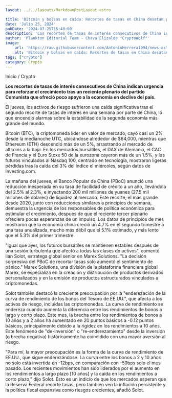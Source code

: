 ```yaml
---
layout: ../../layouts/MarkdownPostLayout.astro

title: 'Bitcoin y bolsas en caída: Recortes de tasas en China desatan pánico y la curva de rendimiento de los bonos de EE.UU se endereza'
date: 'Julio 25, 2024'
pubDate: '2024-07-25T15:48:00'
description: 'Los recortes de tasas de interés consecutivos de China indican urgencia para reforzar el crecimiento tras un reciente plenario del partido Comunista.'
author: 'Plankton Editorial Team - Chava Elizalde "CryptoWolf"'
image:
    url: 'https://raw.githubusercontent.com/AntonioHerrera1994/news-astro/master/src/assets/crypto/crypto205.webp'
    alt: 'Bitcoin y bolsas en caída: Recortes de tasas en China desatan pánico y la curva de rendimiento de los bonos de EE.UU se endereza'
tags: ["crypto"]
category: Crypto
---
```



<span><a href="/" style="text-decoration:none;color:#0F1416">Inicio</a> / <a href="/crypto" style="text-decoration:none;color:#0F1416">Crypto</a></span>

<p style="font-weight: bold;">Los recortes de tasas de interés consecutivos de China indican urgencia para reforzar el crecimiento tras un reciente plenario del partido Comunista que ofreció poco apoyo a la economía en declive del país.</p>

El jueves, los activos de riesgo sufrieron una caída significativa tras el segundo recorte de tasas de interés en una semana por parte de China, lo que encendió alarmas sobre la estabilidad de la segunda economía más grande del mundo.

Bitcoin (BTC), la criptomoneda líder en valor de mercado, cayó casi un 2% desde la medianoche UTC, ubicándose alrededor de $64,000, mientras que Ethereum (ETH) descendió más de un 5%, arrastrando al mercado de altcoins a la baja. En los mercados bursátiles, el DAX de Alemania, el CAC de Francia y el Euro Stoxx 50 de la eurozona cayeron más de un 1.5%, y los futuros vinculados al Nasdaq 100, centrado en tecnología, mostraron ligeras pérdidas tras la caída del 3% del índice el miércoles, según datos de Investing.com.

La mañana del jueves, el Banco Popular de China (PBoC) anunció una reducción inesperada en su tasa de facilidad de crédito a un año, llevándola del 2.5% al 2.3%, e inyectando 200 mil millones de yuanes (27.5 mil millones de dólares) de liquidez al mercado. Este recorte, el más grande desde 2020, junto con reducciones similares a principios de semana, demuestra la urgencia de los responsables de política económica para estimular el crecimiento, después de que el reciente tercer plenario ofreciera pocas esperanzas de un impulso. Los datos de principios de mes mostraron que la economía china creció un 4.7% en el segundo trimestre a una tasa anualizada, mucho más débil que el 5.1% estimado, y más lento que el 5.3% del primer trimestre.

"Igual que ayer, los futuros bursátiles se mantienen estables después de una sesión turbulenta que afectó a todas las clases de activos", comentó Ilan Solot, estratega global senior en Marex Solutions. "La decisión sorpresiva del PBoC de recortar tasas solo aumentó el sentimiento de pánico." Marex Solutions, una división de la plataforma financiera global Marex, se especializa en la creación y distribución de productos derivados personalizados y en la emisión de productos estructurados vinculados a criptomonedas.

Solot también destacó la creciente preocupación por la "enderezación de la curva de rendimiento de los bonos del Tesoro de EE.UU.", que afecta a los activos de riesgo, incluidas las criptomonedas. La curva de rendimiento se endereza cuando aumenta la diferencia entre los rendimientos de bonos a largo y corto plazo. Este mes, la brecha entre los rendimientos de bonos a 10 años y a 2 años ha aumentado en 20 puntos básicos a -0.12 puntos básicos, principalmente debido a la rigidez en los rendimientos a 10 años. Este fenómeno de "de-inversión" o "re-enderezamiento" desde la inversión (o brecha negativa) históricamente ha coincidido con una mayor aversión al riesgo.

"Para mí, la mayor preocupación es la forma de la curva de rendimiento de EE.UU., que sigue enderezándose. La curva entre los bonos a 2 y 10 años no solo está invertida en -12bps, en comparación con -50bps solo el mes pasado. Los recientes movimientos han sido liderados por el aumento en los rendimientos a largo plazo [10 años] y la caída en los rendimientos a corto plazo," dijo Solot. Esto es un indicio de que los mercados esperan que la Reserva Federal recorte tasas, pero también ven la inflación persistente y la política fiscal expansiva como riesgos crecientes, añadió Solot.